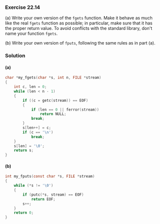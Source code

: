 ### Exercise 22.14

(a) Write your own version of the `fgets` function. Make it behave as much like
the real `fgets` function as possible; in particular, make sure that it has the
proper return value. To avoid conflicts with the standard library, don't name
your function `fgets`.

(b) Write your own version of `fputs`, following the same rules as in part (a).

### Solution

#### (a)

```c
char *my_fgets(char *s, int n, FILE *stream)
{
    int c, len = 0;
    while (len < n - 1)
    {
        if ((c = getc(stream)) == EOF)
        {
            if (len == 0 || ferror(stream))
                return NULL;
            break;
        }
        s[len++] = c;
        if (c == '\n')
            break;
    }
    s[len] = '\0';
    return s;
}
```

#### (b)

```c
int my_fputs(const char *s, FILE *stream)
{
    while (*s != '\0')
    {
        if (putc(*s, stream) == EOF)
            return EOF;
        s++;
    }
    return 0;
}
```
